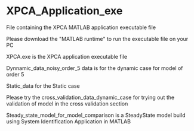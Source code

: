 # XPCA_Application_exe
File containing the XPCA MATLAB application executable file

Please download the "MATLAB runtime" to run the executable file on your PC

XPCA.exe is the XPCA application executable file

Dynnamic_data_noisy_order_5 data is for the dynamic case for model of order 5

Static_data for the Static case

Please try the cross_validation_data_dynamic_case for trying out the validation of model in the cross validation section

Steady_state_model_for_model_comparison is a SteadyState model build using System Identification Application in MATLAB
